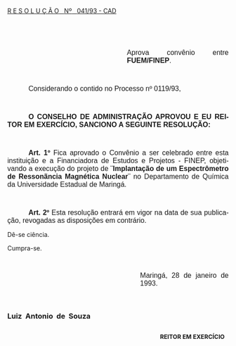 <body lang=PT-BR style='tab-interval:36.0pt'>

<div class=Section1>

<p class=MsoTitle><u>R E S O L U Ç Ã O<span style='mso-spacerun:yes'>  
</span>Nº<span style='mso-spacerun:yes'>   </span>041/93 - CAD<o:p></o:p></u></p>

<p class=MsoNormal><span style='font-size:12.0pt;mso-bidi-font-size:10.0pt;
font-family:Arial'><o:p>&nbsp;</o:p></span></p>

<p class=MsoNormal><span style='font-size:12.0pt;mso-bidi-font-size:10.0pt;
font-family:Arial'><o:p>&nbsp;</o:p></span></p>

<p class=MsoNormal style='margin-left:204.1pt;text-align:justify'><span
style='font-size:12.0pt;font-family:Arial'>Aprova convênio entre <b
style='mso-bidi-font-weight:normal'>FUEM/FINEP</b>.<o:p></o:p></span></p>

<p class=MsoNormal style='margin-left:212.65pt;text-align:justify'><span
style='font-size:12.0pt;mso-bidi-font-size:10.0pt;font-family:Arial'><o:p>&nbsp;</o:p></span></p>

<p class=MsoNormal style='text-indent:36.0pt'><span style='font-size:12.0pt;
mso-bidi-font-size:10.0pt;font-family:Arial'>Considerando o contido no Processo
nº 0119/93</span><span style='font-size:12.0pt;font-family:Arial'>,<o:p></o:p></span></p>

<p class=MsoNormal style='text-align:justify;text-indent:36.0pt'><span
style='font-size:12.0pt;mso-bidi-font-size:10.0pt;font-family:Arial'><o:p>&nbsp;</o:p></span></p>

<p class=MsoNormal style='text-align:justify;text-indent:36.0pt'><b
style='mso-bidi-font-weight:normal'><span style='font-size:12.0pt;mso-bidi-font-size:
10.0pt;font-family:Arial'>O CONSELHO DE ADMINISTRAÇÃO APROVOU E EU REITOR EM
EXERCÍCIO, SANCIONO A SEGUINTE RESOLUÇÃO:<o:p></o:p></span></b></p>

<p class=MsoNormal style='text-align:justify;text-indent:36.0pt'><span
style='font-size:12.0pt;mso-bidi-font-size:10.0pt;font-family:Arial'><o:p>&nbsp;</o:p></span></p>

<p class=MsoNormal style='text-align:justify;text-indent:36.0pt'><b
style='mso-bidi-font-weight:normal'><span style='font-size:12.0pt;mso-bidi-font-size:
10.0pt;font-family:Arial'>Art. 1º</span></b><span style='font-size:12.0pt;
font-family:Arial'> Fica aprovado o Convênio a ser celebrado entre esta
instituição e a Financiadora de Estudos e Projetos - FINEP, objetivando a execução
do projeto de <b style='mso-bidi-font-weight:normal'>¨Implantação de um
Espectrômetro de Ressonãncia Magnética Nuclear¨</b> no Departamento de Química
da Universidade Estadual de Maringá.<o:p></o:p></span></p>

<p class=MsoNormal style='text-align:justify;text-indent:36.0pt'><span
style='font-size:12.0pt;mso-bidi-font-size:10.0pt;font-family:Arial'><o:p>&nbsp;</o:p></span></p>

<p class=MsoNormal style='text-align:justify;text-indent:36.0pt'><b
style='mso-bidi-font-weight:normal'><span style='font-size:12.0pt;mso-bidi-font-size:
10.0pt;font-family:Arial'>Art. 2º</span></b><span style='font-size:12.0pt;
mso-bidi-font-size:10.0pt;font-family:Arial'> Esta resolução entrará em vigor
na data de sua publicação, revogadas as disposições em contrário.<o:p></o:p></span></p>

<p class=MsoBodyTextIndent2>Dê-se ciência.</p>

<p class=MsoBodyTextIndent2>Cumpra-se.</p>

<p class=MsoBodyTextIndent2><o:p>&nbsp;</o:p></p>

<p class=MsoNormal style='margin-left:8.0cm;text-align:justify'><span
style='font-size:12.0pt;mso-bidi-font-size:10.0pt;font-family:Arial'>Maringá,
28 de janeiro de 1993.<o:p></o:p></span></p>

<p class=MsoNormal style='margin-left:8.0cm;text-align:justify'><span
style='font-size:12.0pt;mso-bidi-font-size:10.0pt;font-family:Arial'><o:p>&nbsp;</o:p></span></p>

<h3><span lang=ES-TRAD style='mso-bidi-font-size:12.0pt'>Luiz<span
style='mso-spacerun:yes'>  </span>Antonio<span style='mso-spacerun:yes'> 
</span>de<span style='mso-spacerun:yes'>  </span>Souza<o:p></o:p></span></h3>

<h2 style='margin-left:260.8pt'><b style='mso-bidi-font-weight:normal'><span
lang=ES-TRAD style='font-size:10.0pt'>REITOR EM EXERCÍCIO<o:p></o:p></span></b></h2>

</div>

</body>
